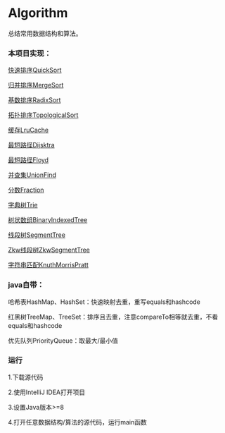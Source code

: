 # Algorithm

总结常用数据结构和算法。

### 本项目实现：

[快速排序QuickSort](https://blog.csdn.net/SSSxCCC/article/details/114146732)

[归并排序MergeSort](https://blog.csdn.net/SSSxCCC/article/details/114257272)

[基数排序RadixSort](https://blog.csdn.net/SSSxCCC/article/details/114261437)

[拓扑排序TopologicalSort](https://blog.csdn.net/SSSxCCC/article/details/114262863)

[缓存LruCache](https://blog.csdn.net/SSSxCCC/article/details/114263511)

[最短路径Dijsktra](https://blog.csdn.net/SSSxCCC/article/details/114264302)

[最短路径Floyd](https://blog.csdn.net/SSSxCCC/article/details/114265261)

[并查集UnionFind](https://blog.csdn.net/SSSxCCC/article/details/114265945)

[分数Fraction](https://blog.csdn.net/SSSxCCC/article/details/114267489)

[字典树Trie](https://blog.csdn.net/SSSxCCC/article/details/114268055)

[树状数组BinaryIndexedTree](https://blog.csdn.net/SSSxCCC/article/details/114270750)

[线段树SegmentTree](https://blog.csdn.net/SSSxCCC/article/details/114271351)

[Zkw线段树ZkwSegmentTree](https://blog.csdn.net/SSSxCCC/article/details/139480935)

[字符串匹配KnuthMorrisPratt](https://blog.csdn.net/SSSxCCC/article/details/116089704)

### java自带：

哈希表HashMap、HashSet：快速映射去重，重写equals和hashcode

红黑树TreeMap、TreeSet：排序且去重，注意compareTo相等就去重，不看equals和hashcode

优先队列PriorityQueue：取最大/最小值

### 运行

1.下载源代码

2.使用IntelliJ IDEA打开项目

3.设置Java版本>=8

4.打开任意数据结构/算法的源代码，运行main函数
